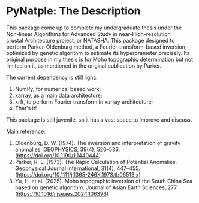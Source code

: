 # **PyNatple: The Description**

This package come up to complete my undergraduate thesis under the Non-linear Algorithms for Advanced Study in near-High-resolution crustal Architecture project, or NATASHA. This package designed to perform Parker-Oldenburg method, a Fourier-transform-based inversion, optimized by genetic algorithm to estimate its hyperprameter precisely. Its original purpose in my thesis is for Moho topographic determination but not limited on it, as mentioned in the original publication by Parker.

The current dependency is still light:
1. NumPy, for numerical based work;
2. xarray, as a main data architecture;
3. xrft, to perform Fourier transform in xarray architecture;
4. That's it!

This package is still juvenile, so it has a vast space to improve and discuss.

Main reference:
1. Oldenburg, D. W. (1974). The inversion and interpretation of gravity anomalies. GEOPHYSICS, 39(4), 526–536. (https://doi.org/10.1190/1.1440444)
2. Parker, R. L. (1973). The Rapid Calculation of Potential Anomalies. Geophysical Journal International, 31(4), 447–455. (https://doi.org/10.1111/j.1365-246X.1973.tb06513.x)
3. Yu, H. et al. (2025). Moho topographic inversion of the South China Sea based on genetic algorithm. Journal of Asian Earth Sciences, 277. (https://10.1016/j.jseaes.2024.106396)
